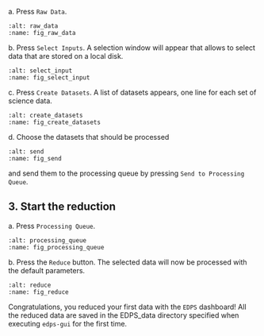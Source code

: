 
a. Press `Raw Data`.
	
   ````{figure} figures/raw_data.jpg
   :alt: raw_data
   :name: fig_raw_data
   ````
 	
b. Press `Select Inputs`. A selection window will appear that allows to select data that are stored on a local disk.

   ````{figure} figures/select_input.jpg
   :alt: select_input
   :name: fig_select_input
   ````

c. Press `Create Datasets`. A list of datasets appears, one line for each set of science data.
	
   ````{figure} figures/create_datasets.jpg
   :alt: create_datasets
   :name: fig_create_datasets
   ```` 

d. Choose the datasets that should be processed 
	
   ````{figure} figures/send.jpg
   :alt: send
   :name: fig_send
   ```` 
and send them to the processing queue by pressing `Send to Processing Queue`.

## 3. Start the reduction

a. Press `Processing Queue`.

   ````{figure} figures/processing_queue.jpg
   :alt: processing_queue
   :name: fig_processing_queue
   ```` 
	
b.  Press the `Reduce` button. The selected data will now be processed with the default parameters.
	
   ````{figure} figures/reduce.jpg
   :alt: reduce
   :name: fig_reduce
   ```` 


Congratulations, you reduced your first data with the `EDPS` dashboard! All the reduced data are saved in the EDPS_data directory specified when executing `edps-gui` for the first time.
	